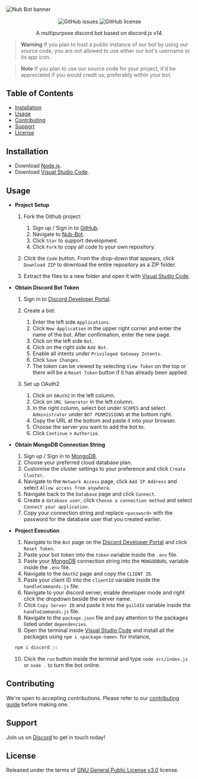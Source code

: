 <img align="center" alt="Nub Bot banner" src="https://cdn.discordapp.com/attachments/1042013863886999602/1121271560855097374/Text.png">

<p align="center">
<img align="center" alt="GitHub issues" src="https://img.shields.io/github/issues/TheLegenDev/Nub-Bot?style=for-the-badge"> 
<img align="center" alt="GitHub license" src="https://img.shields.io/github/license/TheLegenDev/Nub-Bot?style=for-the-badge">
</p>

<p align="center">
A multipurpose discord bot based on discord.js v14.
</p>

> **Warning**
> If you plan to host a public instance of our bot by using our source code, you are not allowed to use either our bot's username or its app icon.

> **Note**
> If you plan to use our source code for your project, it'd be appreciated if you would credit us; preferably within your bot.

## Table of Contents
- [Installation](#installation)
- [Usage](#usage)
- [Contributing](#contributing)
- [Support](#support)
- [License](#license)

## Installation
- Download [Node.js](https://docs.npmjs.com/downloading-and-installing-node-js-and-npm).
- Download [Visual Studio Code](https://code.visualstudio.com/download).

## Usage
- **Project Setup**

    1. Fork the Github project:
       1. Sign up / Sign in to [GitHub](https://github.com/).
       2. Navigate to [Nub-Bot](https://github.com/TheLegenDev/Nub-Bot).
       3. Click `Star` to support development.
       4. Click `Fork` to copy all code to your own repository.
   
    2. Click the `Code` button. From the drop-down that appears, click `Download ZIP` to download the entire repository as a ZIP folder.

    3. Extract the files to a new folder and open it with [Visual Studio Code](https://code.visualstudio.com/download).


- **Obtain Discord Bot Token**

    1. Sign in to [Discord Developer Portal](https://discord.com/developers/applications).

    2. Create a bot:
        1. Enter the left side `Applications`.
        2. Click `New Application` in the upper right corner and enter the name of the bot. After confirmation, enter the new page.
        3. Click on the left side `Bot`.
        4. Click on the right side `Add Bot`.
        6. Enable all intents under `Privileged Gateway Intents`.
        7. Click `Save Changes`.
        8. The token can be viewed by selecting `View Token` on the top or there will be a `Reset Token` button if it has already been applied.
   
    3. Set up OAuth2
        1. Click on `OAuth2` in the left column.
        2. Click on `URL Generator` in the left column.
        3. In the right column, select bot under `SCOPES` and select `Administrator` under `BOT PERMISSIONS` at the bottom right.
        4. Copy the URL at the bottom and paste it into your browser.
        5. Choose the server you want to add the bot to.
        6. Click `Continue` > `Authorize`.


- **Obtain MongoDB Connection String**

    1. Sign up / Sign in to [MongoDB](https://www.mongodb.com).
    2. Choose your preferred cloud database plan.
    3. Customise the cluster settings to your preference and click `Create Cluster`.
    4. Navigate to the `Network Access` page, click `Add IP Address` and select `Allow access from anywhere`.
    5. Navigate back to the `Database` page and click `Connect`.
    6. Create a `database user`, click `Choose a connection method` and select `Connect your application`.
    7. Copy your connection string and replace `<password>` with the password for the database user that you created earlier.


- **Project Execution**

    1. Navigate to the `Bot` page on the [Discord Developer Portal](https://discord.com/developers/applications) and click `Reset Token`.
    2. Paste your bot token into the `token` variable inside the `.env` file.
    3. Paste your [MongoDB](https://www.mongodb.com) connection string into the `MONGODBURL` variable inside the `.env` file.
    4. Navigate to the `OAuth2` page and copy the `CLIENT ID`. 
    5. Paste your client ID into the `clientId` variable inside the `handleCommands.js` file.
    6. Navigate to your discord server, enable developer mode and right click the dropdown beside the server name. 
    7. Click `Copy Server ID` and paste it into the `guildId` variable inside the `handleCommands.js` file.
    8. Navigate to the `package.json` file and pay attention to the packages listed under `dependencies`.
    9. Open the terminal inside [Visual Studio Code](https://code.visualstudio.com/download) and install all the packages using `npm i <package-name>`. 
    for instance,
    ```js
    npm i discord.js
    ```
    10. Click the `run` button inside the terminal and type `node src/index.js` or `node .` to turn the bot online.
        
## Contributing
We're open to accepting contributions. Please refer to our [contributing guide](https://github.com/TheLegenDev/Nub-Bot/blob/main/CONTRIBUTING.md) before making one.

## Support
Join us on [Discord](https://discord.gg/URZnqtEbsQ) to get in touch today!

## License
Released under the terms of [GNU General Public License v3.0](https://github.com/TheLegenDev/Nub-Bot/blob/main/LICENSE) license.
